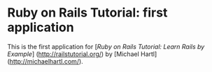 # Ruby on Rails Tutorial: first application

This is the first application for
[*Ruby on Rails Tutorial:  Learn Rails by Example*] (http://railstutorial.org/)
by [Michael Hartl] (http://michaelhartl.com/).